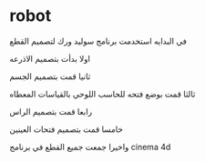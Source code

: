 # robot

في البدايه استخدمت برنامج سوليد ورك لتصميم القطع

اولا بدأت بتصميم الاذرعه

ثانيا قمت بتصميم الجسم 

ثالثا قمت بوضع فتحه للحاسب اللوحي بالقياسات المعطاه

رابعا قمت بتصميم الراس

خامسا قمت بتصميم فتحات العينين


واخيرا جمعت جميع القطع في برنامج cinema 4d
